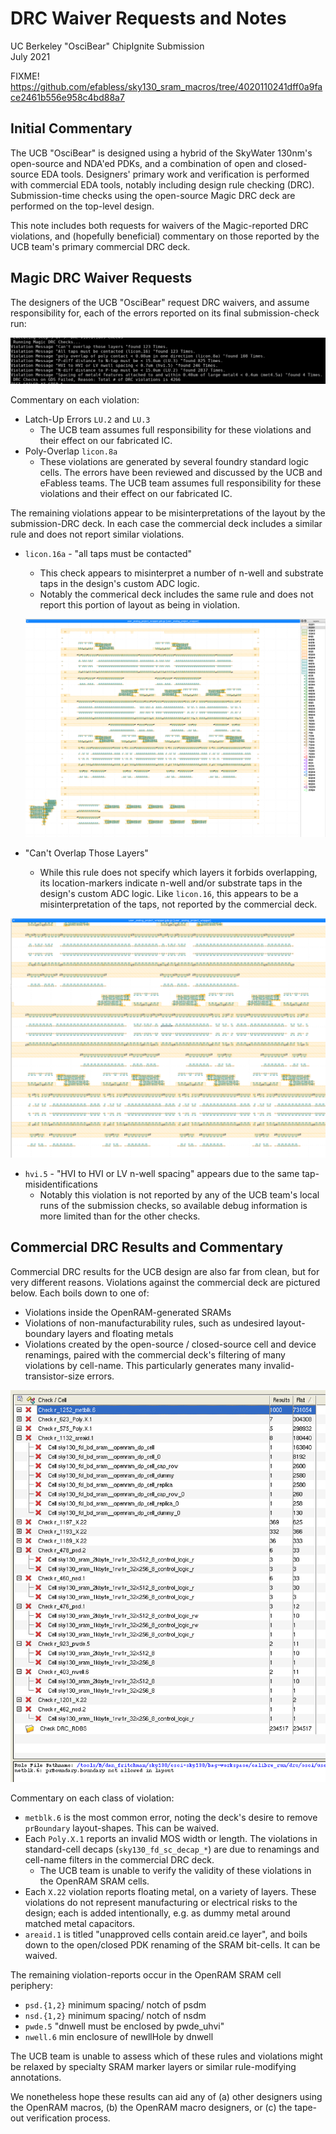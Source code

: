 # DRC Waiver Requests and Notes 

UC Berkeley "OsciBear" ChipIgnite Submission  
July 2021 

FIXME!
https://github.com/efabless/sky130_sram_macros/tree/4020110241dff0a9face2461b556e958c4bd88a7


## Initial Commentary 

The UCB "OsciBear" is designed using a hybrid of the SkyWater 130nm's open-source and NDA'ed PDKs, and a combination of open and closed-source EDA tools. Designers' primary work and verification is performed with commercial EDA tools, notably including design rule checking (DRC). Submission-time checks using the open-source Magic DRC deck are performed on the top-level design. 

This note includes both requests for waivers of the Magic-reported DRC violations, and (hopefully beneficial) commentary on those reported by the UCB team's primary commercial DRC deck. 



## Magic DRC Waiver Requests

The designers of the UCB "OsciBear" request DRC waivers, and assume responsibility for, each of the errors reported on its final submission-check run: 

![image-20210719111304265](drc.md.png)

Commentary on each violation: 

* Latch-Up Errors `LU.2` and `LU.3`
  * The UCB team assumes full responsibility for these violations and their effect on our fabricated IC. 
* Poly-Overlap `licon.8a`
  * These violations are generated by several foundry standard logic cells. 
    The errors have been reviewed and discussed by the UCB and eFabless teams. 
    The UCB team assumes full responsibility for these violations and their effect on our fabricated IC. 

The remaining violations appear to be misinterpretations of the layout by the submission-DRC deck. 
In each case the commercial deck includes a similar rule and does not report similar violations. 



* `licon.16a` - "all taps must be contacted" 

  * This check appears to misinterpret a number of n-well and substrate taps in the design's custom ADC logic. 
  * Notably the commerical deck includes the same rule and does not report this portion of layout as being in violation.
  
  ![image-20210713114500425](licon16.png)
  
* "Can't Overlap Those Layers"
  * While this rule does not specify which layers it forbids overlapping, its location-markers indicate n-well and/or substrate taps in the design's custom ADC logic. Like `licon.16`, this appears to be a misinterpretation of the taps, not reported by the commercial deck. 

![image-20210713113649302](cant_overlap.png)



* `hvi.5` - "HVI to HVI or LV n-well spacing" appears due to the same tap-misidentifications
  * Notably this violation is not reported by any of the UCB team's local runs of the submission checks, so available debug information is more limited than for the other checks. 
  



## Commercial DRC Results and Commentary 

Commercial DRC results for the UCB design are also far from clean, but for very different reasons. 
Violations against the commercial deck are pictured below. Each boils down to one of: 

* Violations inside the OpenRAM-generated SRAMs 
* Violations of non-manufacturability rules, such as undesired layout-boundary layers and floating metals 
* Violations created by the open-source / closed-source cell and device renamings, paired with the commercial deck's filtering of many violations by cell-name. This particularly generates many invalid-transistor-size errors. 



![image-20210713110815414](comm-deck.png)

Commentary on each class of violation: 

* `metblk.6` is the most common error, noting the deck's desire to remove `prBoundary` layout-shapes. This can be waived. 
* Each `Poly.X.1` reports an invalid MOS width or length. The violations in standard-cell decaps (`sky130_fd_sc_decap_*`) are due to renamings and cell-name filters in the commercial DRC deck. 
  * The UCB team is unable to verify the validity of these violations in the OpenRAM SRAM cells. 
* Each `X.22` violation reports floating metal, on a variety of layers. These violations do not represent manufacturing or electrical risks to the design; each is added intentionally, e.g. as dummy metal around matched metal capacitors. 
* `areaid.1` is titled "unapproved cells contain areid.ce layer", and boils down to the open/closed PDK renaming of the SRAM bit-cells. It can be waived. 



The remaining violation-reports occur in the OpenRAM SRAM cell periphery: 

* `psd.{1,2}` minimum spacing/ notch of psdm 
* `nsd.{1,2}` minimum spacing/ notch of nsdm 
* `pwde.5` "dnwell must be enclosed by pwde_uhvi"
* `nwell.6` min enclosure of newllHole by dnwell 

The UCB team is unable to assess which of these rules and violations might be relaxed by specialty SRAM marker layers or similar rule-modifying annotations. 

We nonetheless hope these results can aid any of (a) other designers using the OpenRAM macros, (b) the OpenRAM macro designers, or (c) the tape-out verification process. 







